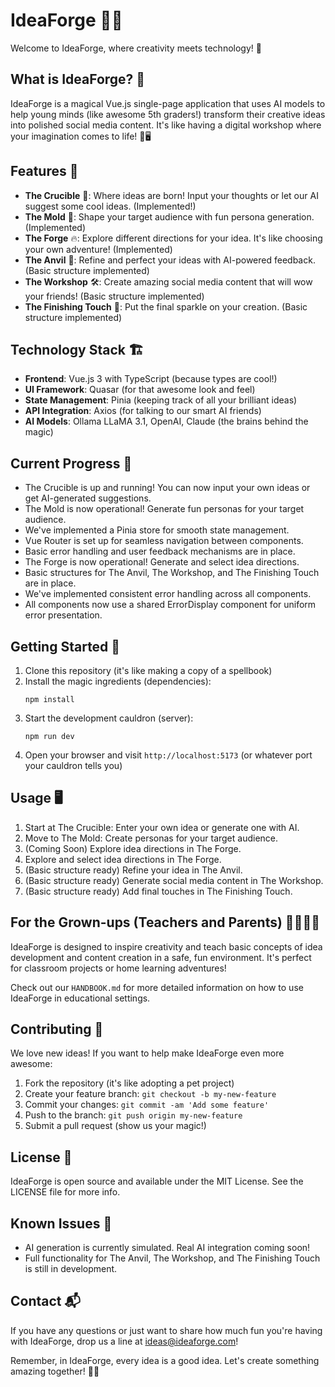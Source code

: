 # IdeaForge 🔮✨

Welcome to IdeaForge, where creativity meets technology! 🚀

## What is IdeaForge? 🤔

IdeaForge is a magical Vue.js single-page application that uses AI models to help young minds (like awesome 5th graders!) transform their creative ideas into polished social media content. It's like having a digital workshop where your imagination comes to life! 🎨🖥️

## Features 🌟

- **The Crucible** 🧪: Where ideas are born! Input your thoughts or let our AI suggest some cool ideas. (Implemented!)
- **The Mold** 🧬: Shape your target audience with fun persona generation. (Implemented)
- **The Forge** 🔥: Explore different directions for your idea. It's like choosing your own adventure! (Implemented)
- **The Anvil** 🔨: Refine and perfect your ideas with AI-powered feedback. (Basic structure implemented)
- **The Workshop** 🛠️: Create amazing social media content that will wow your friends! (Basic structure implemented)
- **The Finishing Touch** 🎨: Put the final sparkle on your creation. (Basic structure implemented)

## Technology Stack 🏗️

- **Frontend**: Vue.js 3 with TypeScript (because types are cool!)
- **UI Framework**: Quasar (for that awesome look and feel)
- **State Management**: Pinia (keeping track of all your brilliant ideas)
- **API Integration**: Axios (for talking to our smart AI friends)
- **AI Models**: Ollama LLaMA 3.1, OpenAI, Claude (the brains behind the magic)

## Current Progress 🚧

- The Crucible is up and running! You can now input your own ideas or get AI-generated suggestions.
- The Mold is now operational! Generate fun personas for your target audience.
- We've implemented a Pinia store for smooth state management.
- Vue Router is set up for seamless navigation between components.
- Basic error handling and user feedback mechanisms are in place.
- The Forge is now operational! Generate and select idea directions.
- Basic structures for The Anvil, The Workshop, and The Finishing Touch are in place.
- We've implemented consistent error handling across all components.
- All components now use a shared ErrorDisplay component for uniform error presentation.

## Getting Started 🚀

1. Clone this repository (it's like making a copy of a spellbook)
2. Install the magic ingredients (dependencies):
   ```
   npm install
   ```
3. Start the development cauldron (server):
   ```
   npm run dev
   ```
4. Open your browser and visit `http://localhost:5173` (or whatever port your cauldron tells you)

## Usage 🖥️

1. Start at The Crucible: Enter your own idea or generate one with AI.
2. Move to The Mold: Create personas for your target audience.
3. (Coming Soon) Explore idea directions in The Forge.
4. Explore and select idea directions in The Forge.
5. (Basic structure ready) Refine your idea in The Anvil.
6. (Basic structure ready) Generate social media content in The Workshop.
7. (Basic structure ready) Add final touches in The Finishing Touch.

## For the Grown-ups (Teachers and Parents) 👩‍🏫👨‍🏫

IdeaForge is designed to inspire creativity and teach basic concepts of idea development and content creation in a safe, fun environment. It's perfect for classroom projects or home learning adventures!

Check out our `HANDBOOK.md` for more detailed information on how to use IdeaForge in educational settings.

## Contributing 🤝

We love new ideas! If you want to help make IdeaForge even more awesome:

1. Fork the repository (it's like adopting a pet project)
2. Create your feature branch: `git checkout -b my-new-feature`
3. Commit your changes: `git commit -am 'Add some feature'`
4. Push to the branch: `git push origin my-new-feature`
5. Submit a pull request (show us your magic!)

## License 📜

IdeaForge is open source and available under the MIT License. See the LICENSE file for more info.

## Known Issues 🐛

- AI generation is currently simulated. Real AI integration coming soon!
- Full functionality for The Anvil, The Workshop, and The Finishing Touch is still in development.

## Contact 📬

If you have any questions or just want to share how much fun you're having with IdeaForge, drop us a line at ideas@ideaforge.com!

Remember, in IdeaForge, every idea is a good idea. Let's create something amazing together! 🌈🚀
